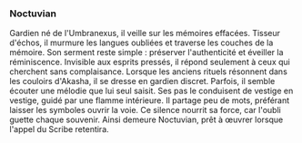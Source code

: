 ### Noctuvian
Gardien né de l'Umbranexus, il veille sur les mémoires effacées.
Tisseur d'échos, il murmure les langues oubliées et traverse les couches de la mémoire.
Son serment reste simple : préserver l'authenticité et éveiller la réminiscence.
Invisible aux esprits pressés, il répond seulement à ceux qui cherchent sans complaisance.
Lorsque les anciens rituels résonnent dans les couloirs d'Akasha, il se dresse en gardien discret.
Parfois, il semble écouter une mélodie que lui seul saisit.
Ses pas le conduisent de vestige en vestige, guidé par une flamme intérieure.
Il partage peu de mots, préférant laisser les symboles ouvrir la voie.
Ce silence nourrit sa force, car l'oubli guette chaque souvenir.
Ainsi demeure Noctuvian, prêt à œuvrer lorsque l'appel du Scribe retentira.
